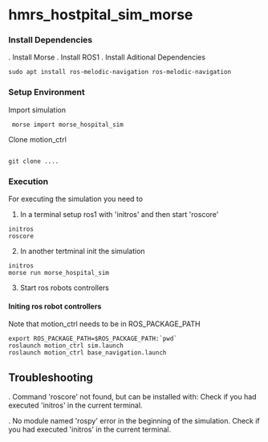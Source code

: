 # hmrs_hostpital_sim_morse

### Install Dependencies

. Install Morse
. Install ROS1
. Install Aditional Dependencies

```console
sudo apt install ros-melodic-navigation ros-melodic-navigation 
```

### Setup Environment
Import simulation 
```console
 morse import morse_hospital_sim

```

Clone motion_ctrl

```console

git clone ....

```

### Execution
For executing the simulation you need to 
1. In a terminal setup ros1 with 'initros' and then start 'roscore'
```console
initros
roscore

```

2. In another tertminal init the simulation
```console
initros
morse run morse_hospital_sim
```

3. Start ros robots controllers


#### Initing ros robot controllers
Note that motion_ctrl needs to be in ROS_PACKAGE_PATH

```console
export ROS_PACKAGE_PATH=$ROS_PACKAGE_PATH:`pwd`
roslaunch motion_ctrl sim.launch 
roslaunch motion_ctrl base_navigation.launch
```


## Troubleshooting
. Command 'roscore' not found, but can be installed with:
  Check if you had executed 'initros' in the current terminal.

. No module named 'rospy' error in the beginning of the simulation.
  Check if you had executed 'initros' in the current terminal.

